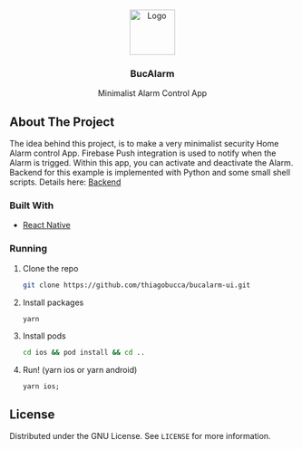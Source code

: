 

<!-- PROJECT LOGO -->
<br />
<p align="center">
  <a href="https://github.com/othneildrew/Best-README-Template">
    <img src="images/appIcon.png" alt="Logo" width="80" height="80">
  </a>

  <h3 align="center">BucAlarm</h3>

  <p align="center">
    Minimalist Alarm Control App
    <br />
  </p>
</p>


<!-- ABOUT THE PROJECT -->
## About The Project

The idea behind this project, is to make a very minimalist security Home Alarm control App.
Firebase Push integration is used to notify when the Alarm is trigged. Within this app,
you can activate and deactivate the Alarm. Backend for this example is implemented
with Python and some small shell scripts. Details here: [Backend](https://reactnative.dev/)


### Built With

* [React Native](https://reactnative.dev/)


### Running

1. Clone the repo
   ```sh
   git clone https://github.com/thiagobucca/bucalarm-ui.git
   ```
2. Install packages
   ```sh
   yarn
   ```
3. Install pods
   ```sh
   cd ios && pod install && cd ..
   ```
3. Run! (yarn ios or yarn android)
   ```JS
   yarn ios;
   ```

<!-- LICENSE -->
## License

Distributed under the GNU License. See `LICENSE` for more information.

